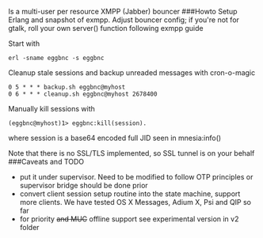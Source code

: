 Is a multi-user per resource XMPP (Jabber) bouncer
###Howto
Setup Erlang and snapshot of exmpp. Adjust bouncer config; if you're not for gtalk, roll your own server() function following exmpp guide

Start with
```
erl -sname eggbnc -s eggbnc
```
Cleanup stale sessions and backup unreaded messages with cron-o-magic
```
0 5 * * * backup.sh eggbnc@myhost
0 6 * * * cleanup.sh eggbnc@myhost 2678400
```
Manually kill sessions with
```
(eggbnc@myhost)1> eggbnc:kill(session).
```
where session is a base64 encoded full JID seen in mnesia:info()

Note that there is no SSL/TLS implemented, so SSL tunnel is on your behalf
###Caveats and TODO
- put it under supervisor. Need to be modified to follow OTP principles or supervisor bridge should be done prior
- convert client session setup routine into the state machine, support more clients. We have tested OS X Messages, Adium X, Psi and QIP so far
- for priority ~~and MUC~~ offline support see experimental version in v2 folder
